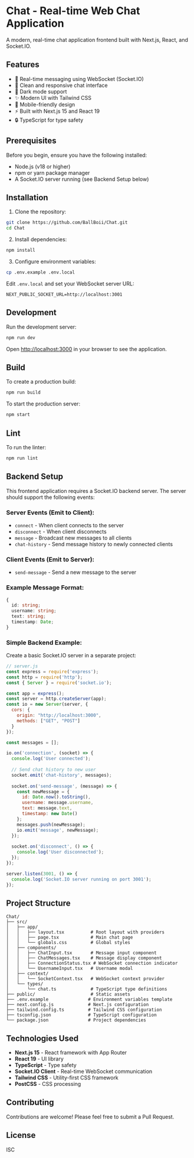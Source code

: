 # Chat - Real-time Web Chat Application

A modern, real-time chat application frontend built with Next.js, React, and Socket.IO.

## Features

- 🚀 Real-time messaging using WebSocket (Socket.IO)
- 💬 Clean and responsive chat interface
- 🎨 Dark mode support
- ✨ Modern UI with Tailwind CSS
- 📱 Mobile-friendly design
- ⚡ Built with Next.js 15 and React 19
- 🔒 TypeScript for type safety

## Prerequisites

Before you begin, ensure you have the following installed:
- Node.js (v18 or higher)
- npm or yarn package manager
- A Socket.IO server running (see Backend Setup below)

## Installation

1. Clone the repository:
```bash
git clone https://github.com/BallBoii/Chat.git
cd Chat
```

2. Install dependencies:
```bash
npm install
```

3. Configure environment variables:
```bash
cp .env.example .env.local
```

Edit `.env.local` and set your WebSocket server URL:
```
NEXT_PUBLIC_SOCKET_URL=http://localhost:3001
```

## Development

Run the development server:

```bash
npm run dev
```

Open [http://localhost:3000](http://localhost:3000) in your browser to see the application.

## Build

To create a production build:

```bash
npm run build
```

To start the production server:

```bash
npm start
```

## Lint

To run the linter:

```bash
npm run lint
```

## Backend Setup

This frontend application requires a Socket.IO backend server. The server should support the following events:

### Server Events (Emit to Client):
- `connect` - When client connects to the server
- `disconnect` - When client disconnects
- `message` - Broadcast new messages to all clients
- `chat-history` - Send message history to newly connected clients

### Client Events (Emit to Server):
- `send-message` - Send a new message to the server

### Example Message Format:
```typescript
{
  id: string;
  username: string;
  text: string;
  timestamp: Date;
}
```

### Simple Backend Example:

Create a basic Socket.IO server in a separate project:

```javascript
// server.js
const express = require('express');
const http = require('http');
const { Server } = require('socket.io');

const app = express();
const server = http.createServer(app);
const io = new Server(server, {
  cors: {
    origin: "http://localhost:3000",
    methods: ["GET", "POST"]
  }
});

const messages = [];

io.on('connection', (socket) => {
  console.log('User connected');
  
  // Send chat history to new user
  socket.emit('chat-history', messages);
  
  socket.on('send-message', (message) => {
    const newMessage = {
      id: Date.now().toString(),
      username: message.username,
      text: message.text,
      timestamp: new Date()
    };
    messages.push(newMessage);
    io.emit('message', newMessage);
  });
  
  socket.on('disconnect', () => {
    console.log('User disconnected');
  });
});

server.listen(3001, () => {
  console.log('Socket.IO server running on port 3001');
});
```

## Project Structure

```
Chat/
├── src/
│   ├── app/
│   │   ├── layout.tsx          # Root layout with providers
│   │   ├── page.tsx            # Main chat page
│   │   └── globals.css         # Global styles
│   ├── components/
│   │   ├── ChatInput.tsx       # Message input component
│   │   ├── ChatMessages.tsx    # Message display component
│   │   ├── ConnectionStatus.tsx # WebSocket connection indicator
│   │   └── UsernameInput.tsx   # Username modal
│   ├── context/
│   │   └── SocketContext.tsx   # WebSocket context provider
│   └── types/
│       └── chat.ts             # TypeScript type definitions
├── public/                     # Static assets
├── .env.example               # Environment variables template
├── next.config.js             # Next.js configuration
├── tailwind.config.ts         # Tailwind CSS configuration
├── tsconfig.json              # TypeScript configuration
└── package.json               # Project dependencies
```

## Technologies Used

- **Next.js 15** - React framework with App Router
- **React 19** - UI library
- **TypeScript** - Type safety
- **Socket.IO Client** - Real-time WebSocket communication
- **Tailwind CSS** - Utility-first CSS framework
- **PostCSS** - CSS processing

## Contributing

Contributions are welcome! Please feel free to submit a Pull Request.

## License

ISC
